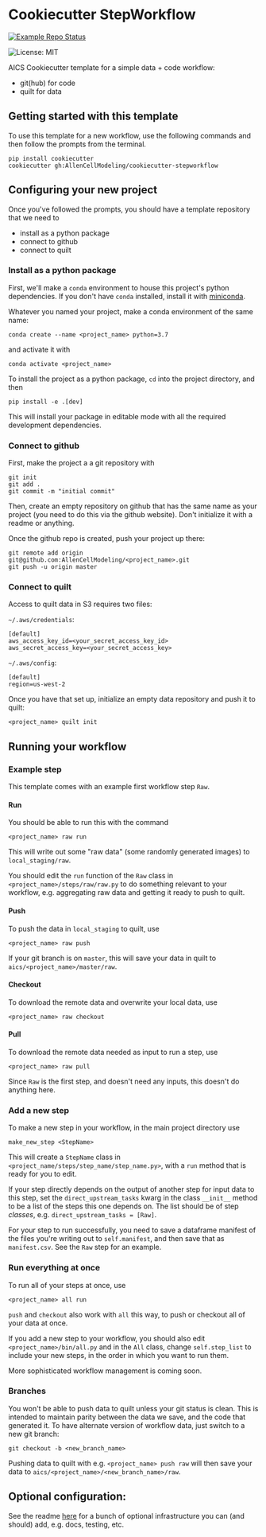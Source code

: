 # Cookiecutter StepWorkflow

[![Example Repo Status](https://github.com/AllenCellModeling/cookiecutter-stepworkflow/workflows/Build%20Example%20Repo/badge.svg)](https://github.com/AllenCellModeling/cookiecutter-stepworkflow/tree/example-build)

![License: MIT](https://img.shields.io/badge/License-MIT-blue.svg)

AICS Cookiecutter template for a simple data + code workflow:

  - git(hub) for code
  - quilt for data

## Getting started with this template
To use this template for a new workflow, use the following commands and then follow the prompts from the terminal.

```
pip install cookiecutter
cookiecutter gh:AllenCellModeling/cookiecutter-stepworkflow
```

## Configuring your new project
Once you've followed the prompts, you should have a template repository that we need to

  - install as a python package
  - connect to github
  - connect to quilt

### Install as a python package
First, we'll make a `conda` environment to house this project's python dependencies.  If you don't have `conda` installed, install it with [miniconda](https://docs.conda.io/en/latest/miniconda.html).

Whatever you named your project, make a conda environment of the same name:

```
conda create --name <project_name> python=3.7
```

and activate it with

```
conda activate <project_name>
```

To install the project as a python package, `cd` into the project directory, and then

```
pip install -e .[dev]
```

This will install your package in editable mode with all the required development dependencies.

### Connect to github

First, make the project a a git repository with

```
git init
git add .
git commit -m "initial commit"
```

Then, create an empty repository on github that has the same name as your project (you need to do this via the github website). Don't initialize it with a readme or anything.

Once the github repo is created, push your project up there:

```
git remote add origin git@github.com:AllenCellModeling/<project_name>.git
git push -u origin master
```

### Connect to quilt

Access to quilt data in S3 requires two files:

`~/.aws/credentials`:

```
[default]
aws_access_key_id=<your_secret_access_key_id>
aws_secret_access_key=<your_secret_access_key>
```

`~/.aws/config`:

```
[default]
region=us-west-2
```

Once you have that set up, initialize an empty data repository and push it to quilt:

```
<project_name> quilt init
```

## Running your workflow

### Example step
This template comes with an example first workflow step `Raw`.  

#### Run
You should be able to run this with the command

```
<project_name> raw run
```

This will write out some "raw data" (some randomly generated images) to `local_staging/raw`.

You should edit the `run` function of the `Raw` class in `<project_name>/steps/raw/raw.py` to do something relevant to your workflow, e.g. aggregating raw data and getting it ready to push to quilt.

#### Push
To push the data in `local_staging` to quilt, use

```
<project_name> raw push
```

If your git branch is on `master`, this will save your data in quilt to `aics/<project_name>/master/raw`.

#### Checkout
To download the remote data and overwrite your local data, use

```
<project_name> raw checkout
```

#### Pull
To download the remote data needed as input to run a step, use

```
<project_name> raw pull
```

Since `Raw` is the first step, and doesn't need any inputs, this doesn't do anything here.

### Add a new step
To make a new step in your workflow, in the main project directory use

```
make_new_step <StepName>
```

This will create a `StepName` class in `<project_name/steps/step_name/step_name.py>`, with a `run` method that is ready for you to edit.

If your step directly depends on the output of another step for input data to this step, set the `direct_upstream_tasks` kwarg in the class `__init__` method to be a list of the steps this one depends on.
The list should be of step _classes_, e.g. `direct_upstream_tasks = [Raw]`.

For your step to run successfully, you need to save a dataframe manifest of the files you're writing out to `self.manifest`, and then save that as `manifest.csv`.  See the `Raw` step for an example.

### Run everything at once
To run all of your steps at once, use

```
<project_name> all run
```

`push` and `checkout` also work with `all` this way, to push or checkout all of your data at once.

If you add a new step to your workflow, you should also edit `<project_name>/bin/all.py` and in the `All` class, change `self.step_list` to include your new steps, in the order in which you want to run them.

More sophisticated workflow management is coming soon.

### Branches

You won't be able to push data to quilt unless your git status is clean.  This is intended to maintain parity between the data we save, and the code that generated it.  To have alternate version of workflow data, just switch to a new git branch:

```
git checkout -b <new_branch_name>
```

Pushing data to quilt with e.g. `<project_name> push raw` will then save your data to `aics/<project_name>/<new_branch_name>/raw`.

## Optional configuration:
See the readme [here](https://github.com/AllenCellModeling/cookiecutter-pypackage) for a bunch of optional infrastructure you can (and should) add, e.g. docs, testing, etc.
